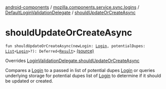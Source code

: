 [android-components](../../index.md) / [mozilla.components.service.sync.logins](../index.md) / [DefaultLoginValidationDelegate](index.md) / [shouldUpdateOrCreateAsync](./should-update-or-create-async.md)

# shouldUpdateOrCreateAsync

`fun shouldUpdateOrCreateAsync(newLogin: `[`Login`](../../mozilla.components.concept.storage/-login/index.md)`, potentialDupes: `[`List`](https://kotlinlang.org/api/latest/jvm/stdlib/kotlin.collections/-list/index.html)`<`[`Login`](../../mozilla.components.concept.storage/-login/index.md)`>?): Deferred<`[`Result`](../../mozilla.components.concept.storage/-login-validation-delegate/-result/index.md)`>` [(source)](https://github.com/mozilla-mobile/android-components/blob/master/components/service/sync-logins/src/main/java/mozilla/components/service/sync/logins/DefaultLoginValidationDelegate.kt#L31)

Overrides [LoginValidationDelegate.shouldUpdateOrCreateAsync](../../mozilla.components.concept.storage/-login-validation-delegate/should-update-or-create-async.md)

Compares a [Login](../../mozilla.components.concept.storage/-login/index.md) to a passed in list of potential dupes [Login](../../mozilla.components.concept.storage/-login/index.md) or queries underlying
storage for potential dupes list of [Login](../../mozilla.components.concept.storage/-login/index.md) to determine if it should be updated or created.

